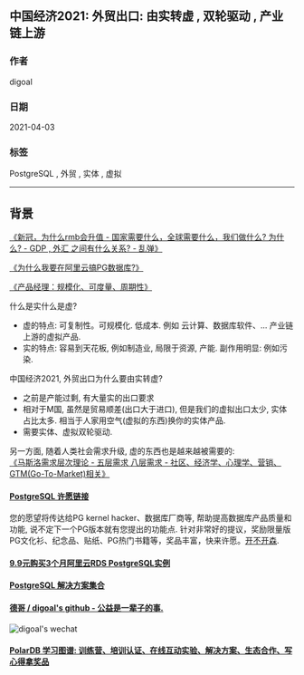 ## 中国经济2021: 外贸出口: 由实转虚 , 双轮驱动 , 产业链上游   
        
### 作者        
digoal        
        
### 日期        
2021-04-03         
        
### 标签        
PostgreSQL , 外贸 , 实体 , 虚拟   
        
----        
        
## 背景     
[《新冠，为什么rmb会升值 - 国家需要什么，全球需要什么，我们做什么? 为什么? - GDP , 外汇 之间有什么关系?  - 乱弹》](../202101/20210118_04.md)    
  
[《为什么我要在阿里云搞PG数据库?》](../202103/20210319_04.md)    
  
[《产品经理：规模化、可度量、周期性》](../202012/20201225_02.md)    
  
什么是实什么是虚?   
- 虚的特点: 可复制性。可规模化. 低成本. 例如 云计算、数据库软件、...  产业链上游的虚拟产品.    
- 实的特点: 容易到天花板, 例如制造业, 局限于资源, 产能. 副作用明显: 例如污染.       
  
中国经济2021, 外贸出口为什么要由实转虚?   
- 之前是产能过剩, 有大量实的出口要求   
- 相对于M国, 虽然是贸易顺差(出口大于进口), 但是我们的虚拟出口太少, 实体占比太多. 相当于人家用空气(虚拟的东西)换你的实体产品.    
- 需要实体、虚拟双轮驱动.     
  
另一方面, 随着人类社会需求升级, 虚的东西也是越来越被需要的:  
[《马斯洛需求层次理论 - 五层需求 八层需求 - 社区、经济学、心理学、营销、GTM(Go-To-Market)相关》](../202103/20210310_01.md)    
  
  
  
  
  
  
  
#### [PostgreSQL 许愿链接](https://github.com/digoal/blog/issues/76 "269ac3d1c492e938c0191101c7238216")
您的愿望将传达给PG kernel hacker、数据库厂商等, 帮助提高数据库产品质量和功能, 说不定下一个PG版本就有您提出的功能点. 针对非常好的提议，奖励限量版PG文化衫、纪念品、贴纸、PG热门书籍等，奖品丰富，快来许愿。[开不开森](https://github.com/digoal/blog/issues/76 "269ac3d1c492e938c0191101c7238216").  
  
  
#### [9.9元购买3个月阿里云RDS PostgreSQL实例](https://www.aliyun.com/database/postgresqlactivity "57258f76c37864c6e6d23383d05714ea")
  
  
#### [PostgreSQL 解决方案集合](https://yq.aliyun.com/topic/118 "40cff096e9ed7122c512b35d8561d9c8")
  
  
#### [德哥 / digoal's github - 公益是一辈子的事.](https://github.com/digoal/blog/blob/master/README.md "22709685feb7cab07d30f30387f0a9ae")
  
  
![digoal's wechat](../pic/digoal_weixin.jpg "f7ad92eeba24523fd47a6e1a0e691b59")
  
  
#### [PolarDB 学习图谱: 训练营、培训认证、在线互动实验、解决方案、生态合作、写心得拿奖品](https://www.aliyun.com/database/openpolardb/activity "8642f60e04ed0c814bf9cb9677976bd4")
  
